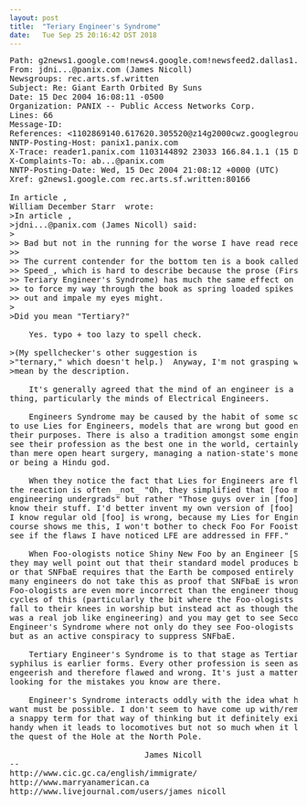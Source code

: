 ```yaml
---
layout: post
title:  "Teriary Engineer's Syndrome"
date:   Tue Sep 25 20:16:42 DST 2018
---
```


<pre>
Path: g2news1.google.com!news4.google.com!newsfeed2.dallas1.level3.net!news.level3.com!panix!panix1.panix.com!not-for-mail
From: jdni...@panix.com (James Nicoll)
Newsgroups: rec.arts.sf.written
Subject: Re: Giant Earth Orbited By Suns
Date: 15 Dec 2004 16:08:11 -0500
Organization: PANIX -- Public Access Networks Corp.
Lines: 66
Message-ID: <cpq93r$1gt$1@panix1.panix.com>
References: <1102869140.617620.305520@z14g2000cwz.googlegroups.com> <fLadnbgqjaBolSLcRVn-2g@comcast.com> <cpn1rh$8i2$1@panix3.panix.com> <cpq808$t39$1@panix2.panix.com>
NNTP-Posting-Host: panix1.panix.com
X-Trace: reader1.panix.com 1103144892 23033 166.84.1.1 (15 Dec 2004 21:08:12 GMT)
X-Complaints-To: ab...@panix.com
NNTP-Posting-Date: Wed, 15 Dec 2004 21:08:12 +0000 (UTC)
Xref: g2news1.google.com rec.arts.sf.written:80166

In article <cpq808$t39$1...@panix2.panix.com>,
William December Starr <wds...@panix.com> wrote:
>In article <cpn1rh$8i2$1...@panix3.panix.com>,
>jdni...@panix.com (James Nicoll) said:
>
>> Bad but not in the running for the worse I have read recently.
>>
>> The current contender for the bottom ten is a book called _Warp
>> Speed_, which is hard to describe because the prose (First Person
>> Teriary Engineer's Syndrome) has much the same effect on my ability
>> to force my way through the book as spring loaded spikes that leap
>> out and impale my eyes might.
>
>Did you mean "Tertiary?"  

	Yes. typo + too lazy to spell check. 

>(My spellchecker's other suggestion is
>"ternary," which doesn't help.)  Anyway, I'm not grasping what you
>mean by the description.

	It's generally agreed that the mind of an engineer is a delicate
thing, particularly the minds of Electrical Engineers. 

	Engineers Syndrome may be caused by the habit of some schools
to use Lies for Engineers, models that are wrong but good enough for 
their purposes. There is also a tradition amongst some engineers to 
see their profession as the best one in the world, certainly much harder
than mere open heart surgery, managing a nation-state's monetary system
or being a Hindu god.

	When they notice the fact that Lies for Engineers are flawed
the reaction is often _not_ "Oh, they simplified that [foo model] for
engineering undergrads" but rather "Those guys over in [foo] don't
know their stuff. I'd better invent my own version of [foo] and since
I know regular old [foo] is wrong, because my Lies for Engineers   
course shows me this, I won't bother to check Foo For Fooists to
see if the flaws I have noticed LFE are addressed in FFF."

	When Foo-ologists notice Shiny New Foo by an Engineer [SNFbaE]
they may well point out that their standard model produces better results
or that SNFbaE requires that the Earth be composed entirely of pudding.
many engineers do not take this as proof that SNFbaE is wrong but that
Foo-ologists are even more incorrect than the engineer thought. A few
cycles of this (particularly the bit where the Foo-ologists fail to 
fall to their knees in worship but instead act as though their discipline
was a real job like engineering) and you may get to see Secondary 
Engineer's Syndrome where not only do they see Foo-ologists as wrong
but as an active conspiracy to suppress SNFbaE.

	Tertiary Engineer's Syndrome is to that stage as Tertiary 
syphilus is earlier forms. Every other profession is seen as un-
engeerish and therefore flawed and wrong. It's just a matter of 
looking for the mistakes you know are there.

	Engineer's Syndrome interacts oddly with the idea what humans
want must be possible. I don't seem to have come up with/remembered
a snappy term for that way of thinking but it definitely exists. It's
handy when it leads to locomotives but not so much when it leads to 
the quest of the Hole at the North Pole.  

							James Nicoll
-- 
http://www.cic.gc.ca/english/immigrate/
http://www.marryanamerican.ca
http://www.livejournal.com/users/james_nicoll
</pre>
